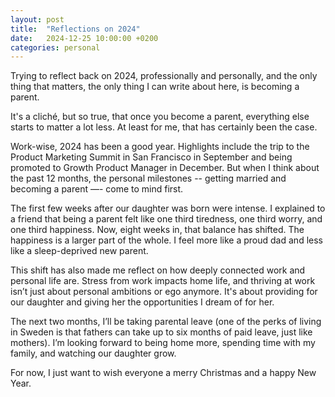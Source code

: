 ```yaml
---
layout: post
title:  "Reflections on 2024"
date:   2024-12-25 10:00:00 +0200
categories: personal
---
```



Trying to reflect back on 2024, professionally and personally, and the only thing that matters, the only thing I can write about here, is becoming a parent.

It's a cliché, but so true, that once you become a parent, everything else starts to matter a lot less. At least for me, that has certainly been the case.

Work-wise, 2024 has been a good year. Highlights include the trip to the Product Marketing Summit in San Francisco in September and being promoted to Growth Product Manager in December. But when I think about the past 12 months, the personal milestones -- getting married and becoming a parent —- come to mind first.

The first few weeks after our daughter was born were intense. I explained to a friend that being a parent felt like one third tiredness, one third worry, and one third happiness. Now, eight weeks in, that balance has shifted. The happiness is a larger part of the whole. I feel more like a proud dad and less like a sleep-deprived new parent.

This shift has also made me reflect on how deeply connected work and personal life are. Stress from work impacts home life, and thriving at work isn’t just about personal ambitions or ego anymore. It's about providing for our daughter and giving her the opportunities I dream of for her.

The next two months, I’ll be taking parental leave (one of the perks of living in Sweden is that fathers can take up to six months of paid leave, just like mothers). I’m looking forward to being home more, spending time with my family, and watching our daughter grow.

For now, I just want to wish everyone a merry Christmas and a happy New Year.

